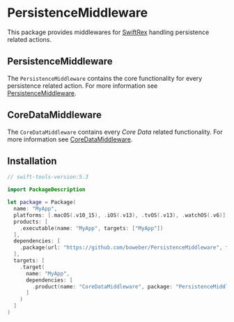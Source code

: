 # PersistenceMiddleware

This package provides middlewares for [SwiftRex](https://github.com/SwiftRex/SwiftRex) handling persistence related actions.

## PersistenceMiddleware
The `PersistenceMiddleware` contains the core functionality for every persistence related action.
For more information see [PersistenceMiddleware](Sources/PersistenceMiddleware/README.md).

## CoreDataMiddleware
The `CoreDataMiddleware` contains every *Core Data* related functionality.
For more information see [CoreDataMiddleware](Sources/CoreDataMiddleware/README.md).

## Installation

```swift
// swift-tools-version:5.3

import PackageDescription

let package = Package(
  name: "MyApp",
  platforms: [.macOS(.v10_15), .iOS(.v13), .tvOS(.v13), .watchOS(.v6)],
  products: [
    .executable(name: "MyApp", targets: ["MyApp"])
  ],
  dependencies: [
    .package(url: "https://github.com/boweber/PersistenceMiddleware", from: "0.1.0")
  ],
  targets: [
    .target(
      name: "MyApp",
      dependencies: [
        .product(name: "CoreDataMiddleware", package: "PersistenceMiddleware")
      ]
    )
  ]
)
```
